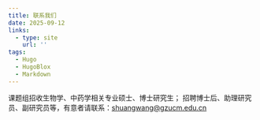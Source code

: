 ```yaml
---
title: 联系我们
date: 2025-09-12
links:
  - type: site
    url: ''
tags:
  - Hugo
  - HugoBlox
  - Markdown
---
```


课题组招收生物学、中药学相关专业硕士、博士研究生；
招聘博士后、助理研究员、副研究员等，有意者请联系：shuangwang@gzucm.edu.cn
